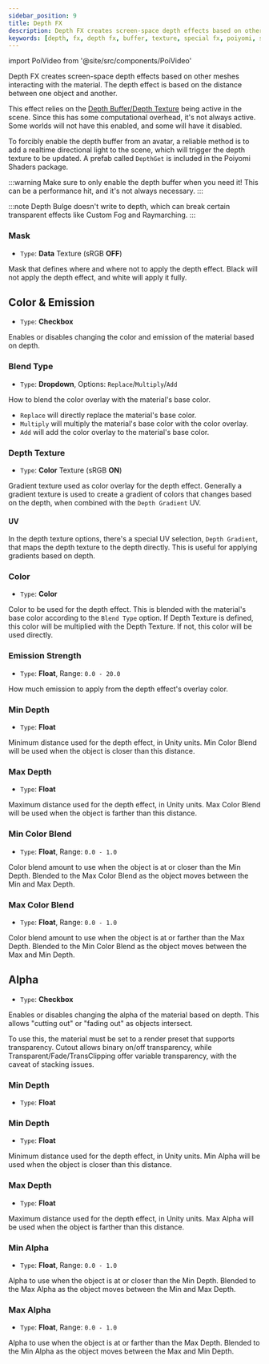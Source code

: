 ```yaml
---
sidebar_position: 9
title: Depth FX
description: Depth FX creates screen-space depth effects based on other meshes interacting with the Material. It is based on the distance between one object and another.
keywords: [depth, fx, depth fx, buffer, texture, special fx, poiyomi, shader]
---
```

import PoiVideo from '@site/src/components/PoiVideo'

Depth FX creates screen-space depth effects based on other meshes interacting with the material. The depth effect is based on the distance between one object and another.

This effect relies on the [Depth Buffer/Depth Texture](https://docs.unity3d.com/Manual/SL-CameraDepthTexture.html) being active in the scene. Since this has some computational overhead, it's not always active. Some worlds will not have this enabled, and some will have it disabled.

To forcibly enable the depth buffer from an avatar, a reliable method is to add a realtime directional light to the scene, which will trigger the depth texture to be updated. A prefab called `DepthGet` is included in the Poiyomi Shaders package.

:::warning
Make sure to only enable the depth buffer when you need it! This can be a performance hit, and it's not always necessary.
:::

:::note
Depth Bulge doesn't write to depth, which can break certain transparent effects like Custom Fog and Raymarching.
:::

### Mask

- `Type`: **Data** Texture (sRGB **OFF**)

Mask that defines where and where not to apply the depth effect. Black will not apply the depth effect, and white will apply it fully.

## Color & Emission

- `Type`: **Checkbox**

Enables or disables changing the color and emission of the material based on depth.

### Blend Type

- `Type`: **Dropdown**, Options: `Replace`/`Multiply`/`Add`

How to blend the color overlay with the material's base color.

- `Replace` will directly replace the material's base color.
- `Multiply` will multiply the material's base color with the color overlay.
- `Add` will add the color overlay to the material's base color.

### Depth Texture

- `Type`: **Color** Texture (sRGB **ON**)

Gradient texture used as color overlay for the depth effect. Generally a gradient texture is used to create a gradient of colors that changes based on the depth, when combined with the `Depth Gradient` UV.

#### UV

In the depth texture options, there's a special UV selection, `Depth Gradient`, that maps the depth texture to the depth directly. This is useful for applying gradients based on depth.

### Color

- `Type`: **Color**

Color to be used for the depth effect. This is blended with the material's base color according to the `Blend Type` option. If Depth Texture is defined, this color will be multiplied with the Depth Texture. If not, this color will be used directly.

### Emission Strength

- `Type`: **Float**, Range: `0.0 - 20.0`

How much emission to apply from the depth effect's overlay color.

### Min Depth

- `Type`: **Float**

Minimum distance used for the depth effect, in Unity units. Min Color Blend will be used when the object is closer than this distance.

### Max Depth

- `Type`: **Float**

Maximum distance used for the depth effect, in Unity units. Max Color Blend will be used when the object is farther than this distance.

### Min Color Blend

- `Type`: **Float**, Range: `0.0 - 1.0`

Color blend amount to use when the object is at or closer than the Min Depth. Blended to the Max Color Blend as the object moves between the Min and Max Depth.

### Max Color Blend

- `Type`: **Float**, Range: `0.0 - 1.0`

Color blend amount to use when the object is at or farther than the Max Depth. Blended to the Min Color Blend as the object moves between the Max and Min Depth.

## Alpha

- `Type`: **Checkbox**

Enables or disables changing the alpha of the material based on depth. This allows "cutting out" or "fading out" as objects intersect.

To use this, the material must be set to a render preset that supports transparency. Cutout allows binary on/off transparency, while Transparent/Fade/TransClipping offer variable transparency, with the caveat of stacking issues.

### Min Depth

- `Type`: **Float**

### Min Depth

- `Type`: **Float**

Minimum distance used for the depth effect, in Unity units. Min Alpha will be used when the object is closer than this distance.

### Max Depth

- `Type`: **Float**

Maximum distance used for the depth effect, in Unity units. Max Alpha will be used when the object is farther than this distance.

### Min Alpha

- `Type`: **Float**, Range: `0.0 - 1.0`

Alpha to use when the object is at or closer than the Min Depth. Blended to the Max Alpha as the object moves between the Min and Max Depth.

### Max Alpha

- `Type`: **Float**, Range: `0.0 - 1.0`

Alpha to use when the object is at or farther than the Max Depth. Blended to the Min Alpha as the object moves between the Max and Min Depth.
